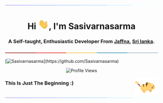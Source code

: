 <img src="https://raw.githubusercontent.com/Sasivarnasarma/Sasivarnasarma/main/assets/border.gif" align="center" alt="---" />
<h1 align="center">Hi <img src="https://raw.githubusercontent.com/Sasivarnasarma/Sasivarnasarma/main/assets/hi.gif" width="35px" alt="👋">, I'm <b>Sasivarnasarma</b></h1>

<h3 align="center">A Self-taught, Enthusiastic Developer From <a href="https://www.google.com/search?q=Jaffna" target="_blank">Jaffna</a>, <a href="https://www.google.com/search?q=Sri+Lanka" target="_blank">Sri lanka</a>.</h3>

<img src="https://raw.githubusercontent.com/Sasivarnasarma/Sasivarnasarma/main/assets/border.png" align="center" alt="---" />

[![Sasivarnasarma](https://readme-typing-svg.herokuapp.com?color=56e8e8&width=500&duration=4300&pause=800&vCenter=true&lines=%3E+Hi+%F0%9F%91%8B%2C+Everyone...&hearts;++;%3E+I'm+Sasivarnasarma.;%3E+A+Self-taught+Developer+From+Sri+lanka.)](https://github.com/Sasivarnasarma)

<p align="center"> <img src="https://komarev.com/ghpvc/?username=Sasivarnasarma&label=Profile%20Views&color=829bab&style=plastic" alt="Profile Views" /> </p>

<img src='https://raw.githubusercontent.com/Sasivarnasarma/Sasivarnasarma/main/assets/pokemon.gif' width=80 align="right" alt="Pokemon" >

<h3>This Is Just The Beginning :)</h3>

<img src="https://raw.githubusercontent.com/Sasivarnasarma/Sasivarnasarma/main/assets/border.gif" align="center" alt="---" />
